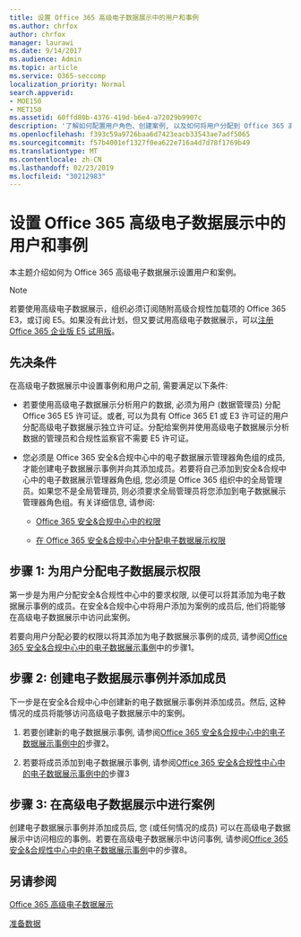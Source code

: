 ```yaml
---
title: 设置 Office 365 高级电子数据展示中的用户和事例
ms.author: chrfox
author: chrfox
manager: laurawi
ms.date: 9/14/2017
ms.audience: Admin
ms.topic: article
ms.service: O365-seccomp
localization_priority: Normal
search.appverid:
- MOE150
- MET150
ms.assetid: 60ffd80b-4376-419d-b6e4-a72029b9907c
description: '了解如何配置用户角色、创建案例, 以及如何将用户分配到 Office 365 高级电子数据展示中的案例。  '
ms.openlocfilehash: f393c59a9726baa6d7423eacb33543ae7adf5065
ms.sourcegitcommit: f57b4001ef1327f0ea622e716a4d7d78f1769b49
ms.translationtype: MT
ms.contentlocale: zh-CN
ms.lasthandoff: 02/23/2019
ms.locfileid: "30212983"
---
```

# <a name="set-up-users-and-cases-in-office-365-advanced-ediscovery"></a>设置 Office 365 高级电子数据展示中的用户和事例

本主题介绍如何为 Office 365 高级电子数据展示设置用户和案例。
  
> [!NOTE]
> 若要使用高级电子数据展示，组织必须订阅随附高级合规性加载项的 Office 365 E3，或订阅 E5。如果没有此计划，但又要试用高级电子数据展示，可以[注册 Office 365 企业版 E5 试用版](https://go.microsoft.com/fwlink/p/?LinkID=698279)。 
  
## <a name="prerequisites"></a>先决条件

在高级电子数据展示中设置事例和用户之前, 需要满足以下条件:
  
- 若要使用高级电子数据展示分析用户的数据, 必须为用户 (数据管理员) 分配 Office 365 E5 许可证。或者, 可以为具有 Office 365 E1 或 E3 许可证的用户分配高级电子数据展示独立许可证。分配给案例并使用高级电子数据展示分析数据的管理员和合规性监察官不需要 E5 许可证。 
    
- 您必须是 Office 365 安全&amp;合规中心中的电子数据展示管理器角色组的成员, 才能创建电子数据展示事例并向其添加成员。若要将自己添加到安全&amp;合规中心中的电子数据展示管理器角色组, 您必须是 Office 365 组织中的全局管理员。如果您不是全局管理员, 则必须要求全局管理员将您添加到电子数据展示管理器角色组。有关详细信息, 请参阅:
    
  - [Office 365 安全&amp;合规中心中的权限](permissions-in-the-security-and-compliance-center.md)
    
  - [在 Office 365 安全&amp;合规中心中分配电子数据展示权限](assign-ediscovery-permissions.md)
    
## <a name="step-1-assign-users-ediscovery-permissions"></a>步骤 1: 为用户分配电子数据展示权限

第一步是为用户分配安全&amp;合规性中心中的要求权限, 以便可以将其添加为电子数据展示事例的成员。在安全&amp;合规中心中将用户添加为案例的成员后, 他们将能够在高级电子数据展示中访问此案例。
  
若要向用户分配必要的权限以将其添加为电子数据展示事例的成员, 请参阅[Office 365 安全&amp;合规中心中的电子数据展示事例](ediscovery-cases.md#step-1-assign-ediscovery-permissions-to-potential-case-members)中的步骤1。
  
## <a name="step-2-create-an-ediscovery-case-and-add-members"></a>步骤 2: 创建电子数据展示事例并添加成员

下一步是在安全&amp;合规中心中创建新的电子数据展示事例并添加成员。然后, 这种情况的成员将能够访问高级电子数据展示中的案例。
  
1. 若要创建新的电子数据展示事例, 请参阅[Office 365 安全&amp;合规中心中的电子数据展示事例中的](ediscovery-cases.md#step-2-create-a-new-case)步骤2。
    
2. 若要将成员添加到电子数据展示事例, 请参阅[Office 365 安全&amp;合规性中心中的电子数据展示事例中的](ediscovery-cases.md#step-3-add-members-to-a-case)步骤3
    
## <a name="step-3-go-a-case-in-advanced-ediscovery"></a>步骤 3: 在高级电子数据展示中进行案例

创建电子数据展示事例并添加成员后, 您 (或任何情况的成员) 可以在高级电子数据展示中访问相应的事例。若要在高级电子数据展示中访问事例, 请参阅[Office 365 安全&amp;合规性中心中的电子数据展示事例](ediscovery-cases.md#step-8-go-to-the-case-in-advanced-ediscovery)中的步骤8。
  
## <a name="see-also"></a>另请参阅

[Office 365 高级电子数据展示](office-365-advanced-ediscovery.md)
  
[准备数据](prepare-data-for-advanced-ediscovery.md)
 